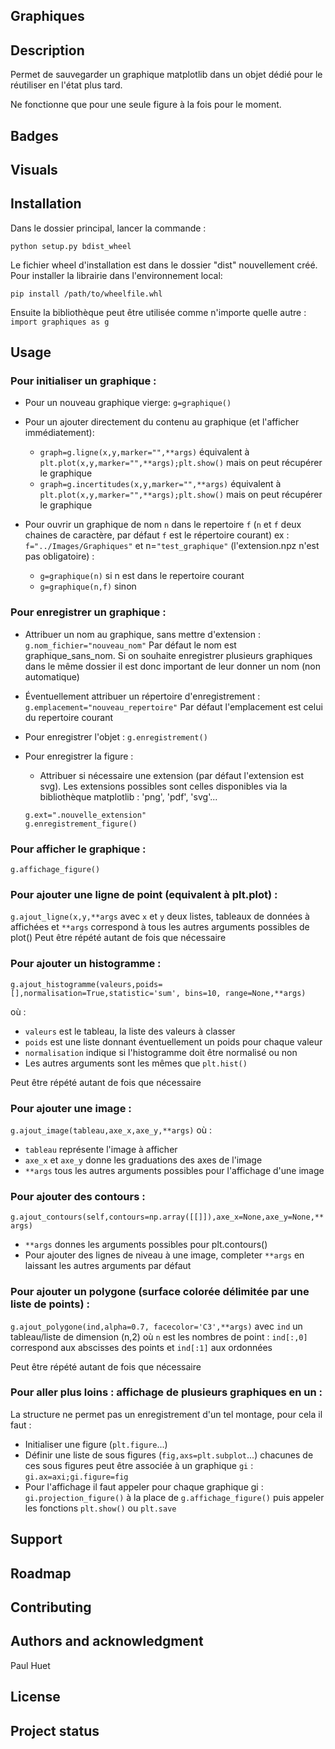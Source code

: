 ## Graphiques

## Description
Permet de sauvegarder un graphique matplotlib dans un objet dédié pour le réutiliser en l'état plus tard.

Ne fonctionne que pour une seule figure à la fois pour le moment.

## Badges

## Visuals

## Installation

Dans le dossier principal, lancer la commande :

`python setup.py bdist_wheel`

Le fichier wheel d'installation est dans le dossier "dist" nouvellement créé.
Pour installer la librairie dans l'environnement local:

`pip install /path/to/wheelfile.whl`

Ensuite la bibliothèque peut être utilisée comme n'importe quelle autre :
`import graphiques as g`

## Usage

### Pour initialiser un graphique :
- Pour un nouveau graphique vierge: `g=graphique()`
- Pour un ajouter directement du contenu au graphique (et l'afficher immédiatement):
	- `graph=g.ligne(x,y,marker="",**args)` équivalent à `plt.plot(x,y,marker="",**args);plt.show()` mais on peut récupérer le graphique
	- `graph=g.incertitudes(x,y,marker="",**args)` équivalent à `plt.plot(x,y,marker="",**args);plt.show()` mais on peut récupérer le graphique

- Pour ouvrir un graphique de nom `n` dans le repertoire `f`
(`n` et `f` deux chaines de caractère, par défaut `f` est le répertoire courant)
ex :
	`f="../Images/Graphiques"` et n=`"test_graphique"`
(l'extension.npz n'est pas obligatoire) :
	- `g=graphique(n)` si n est dans le repertoire courant
	- `g=graphique(n,f)` sinon
		
### Pour enregistrer un graphique :
- Attribuer un nom au graphique, sans mettre d'extension :
	`g.nom_fichier="nouveau_nom"`
	Par défaut le nom est graphique_sans_nom. Si on souhaite enregistrer plusieurs graphiques dans le même dossier il est donc important de leur donner un nom (non automatique)
- Éventuellement attribuer un répertoire d'enregistrement :
	`g.emplacement="nouveau_repertoire"` Par défaut l'emplacement est celui du repertoire courant
- Pour enregistrer l'objet :
	`g.enregistrement()`
- Pour enregistrer la figure :
	- Attribuer si nécessaire une extension (par défaut l'extension est svg). Les extensions possibles sont celles disponibles via la bibliothèque matplotlib : 'png', 'pdf', 'svg'...

	```
	g.ext=".nouvelle_extension"
	g.enregistrement_figure()
	```
	
### Pour afficher le graphique :
```g.affichage_figure()```
	
### Pour ajouter une ligne de point (equivalent à plt.plot) :
```g.ajout_ligne(x,y,**args```
avec `x` et `y` deux listes, tableaux de données à affichées et
`**args` correspond à tous les autres arguments possibles de plot()
Peut être répété autant de fois que nécessaire
	
### Pour ajouter un histogramme :
`g.ajout_histogramme(valeurs,poids=[],normalisation=True,statistic='sum', bins=10, range=None,**args)` 

où :
- `valeurs` est le tableau, la liste des valeurs à classer
- `poids` est une liste donnant éventuellement un poids pour chaque valeur
- `normalisation` indique si l'histogramme doit être normalisé ou non
- Les autres arguments sont les mêmes que `plt.hist()`

Peut être répété autant de fois que nécessaire
	
### Pour ajouter une image :
`g.ajout_image(tableau,axe_x,axe_y,**args)`
où :
- `tableau` représente l'image à afficher
- `axe_x` et `axe_y` donne les graduations des axes de l'image
- `**args` tous les autres arguments possibles pour l'affichage d'une image

### Pour ajouter des contours :
`g.ajout_contours(self,contours=np.array([[]]),axe_x=None,axe_y=None,**args) `

- `**args` donnes les arguments possibles pour plt.contours()
- Pour ajouter des lignes de niveau à une image, completer `**args` en laissant les autres arguments par défaut

### Pour ajouter un polygone (surface colorée délimitée par une liste de points) : 
`g.ajout_polygone(ind,alpha=0.7, facecolor='C3',**args)`
avec `ind` un tableau/liste de dimension (n,2) où `n` est les nombres de point : `ind[:,0]` correspond aux abscisses des points et `ind[:1]` aux ordonnées

Peut être répété autant de fois que nécessaire

### Pour aller plus loins : affichage de plusieurs graphiques en un :

La structure ne permet pas un enregistrement d'un tel montage, pour cela il faut :
- Initialiser une figure (`plt.figure`...)
- Définir une liste de sous figures (`fig,axs=plt.subplot`...)
chacunes de ces sous figures peut être associée à un graphique `gi` :
	`gi.ax=axi;gi.figure=fig`
- Pour l'affichage il faut appeler pour chaque graphique gi :
`gi.projection_figure()` à la place de `g.affichage_figure()`
puis appeler les fonctions `plt.show()` ou `plt.save`

## Support

## Roadmap

## Contributing

## Authors and acknowledgment
Paul Huet

## License


## Project status
